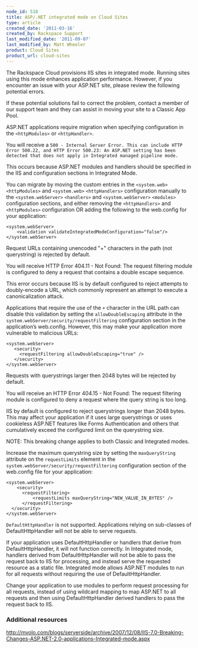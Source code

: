 ```yaml
---
node_id: 518
title: ASP/.NET integrated mode on Cloud Sites
type: article
created_date: '2011-03-16'
created_by: Rackspace Support
last_modified_date: '2011-09-07'
last_modified_by: Matt Wheeler
product: Cloud Sites
product_url: cloud-sites
---
```


The Rackspace Cloud provisions IIS sites in integrated mode. Running
sites using this mode enhances application performance. However, if
you encounter an issue with your ASP.NET site, please review the
following potential errors.

If these potential solutions fail to correct the problem, contact
a member of our support team and they can assist in moving your site to
a Classic App Pool.

ASP.NET applications require migration when specifying configuration in
the ``<httpModules>`` or ``<httpHandler>``.

You will receive a ``500 - Internal Server Error. This can include HTTP
Error 500.22, and HTTP Error 500.23: An ASP.NET setting has been
detected that does not apply in Integrated managed pipeline mode.``

This occurs because ASP.NET modules and handlers should be specified in
the IIS <handlers> and <modules> configuration sections in
Integrated Mode.

You can migrate by moving the custom entries in the
``<system.web>`` ``<httpModules>`` and
``<system.web>`` ``<httpHandlers>`` configuration manually to the
``<system.webServer>`` ``<handlers>`` and
``<system.webServer>`` ``<modules>`` configuration sections, and
either removing the ``<httpHandlers>`` and ``<httpModules>``
configuration OR adding the following to the web.config for your application:

    <system.webServer>
        <validation validateIntegratedModeConfiguration="false"/>
    </system.webServer>

Request URLs containing unencoded "+" characters in the path (not
querystring) is rejected by default.

You will receive HTTP Error 404.11 - Not Found: The request filtering
module is configured to deny a request that contains a double escape
sequence.

This error occurs because IIS is by default configured to reject
attempts to doubly-encode a URL, which commonly represent an attempt to
execute a canonicalization attack.

Applications that require the use of the ``+`` character in the URL path
can disable this validation by setting the ``allowDoubleEscaping``  attribute
in the ``system.webServer/security/requestFiltering`` configuration section
in the application&rsquo;s web.config. However, this may make your application
more vulnerable to malicious URLs:

    <system.webServer>
       <security>
         <requestFiltering allowDoubleEscaping="true" />
       </security>
    </system.webServer>

Requests with querystrings larger then 2048 bytes will be rejected by
default.

You will receive an HTTP Error 404.15 - Not Found: The request filtering
module is configured to deny a request where the query string is too
long.

IIS by default is configured to reject querystrings longer than 2048
bytes. This may affect your application if it uses large querystrings or
uses cookieless ASP.NET features like Forms Authentication and others
that cumulatively exceed the configured limit on the querystring size.

NOTE: This breaking change applies to both Classic and Integrated modes.

Increase the maximum querystring size by setting the ``maxQueryString``
attribute on the ``requestLimits`` element in the
``system.webServer/security/requestFiltering`` configuration section of the
web.config file for your application:

    <system.webServer>
        <security>
          <requestFiltering>
              <requestLimits maxQueryString="NEW_VALUE_IN_BYTES" />
          </requestFiltering>
      </security>
    </system.webServer>

``DefaultHttpHandler`` is not supported. Applications relying on sub-classes
of DefaultHttpHandler will not be able to serve requests.

If your application uses DefaultHttpHandler or handlers that derive from
DefaultHttpHandler, it will not function correctly. In Integrated mode,
handlers derived from DefaultHttpHandler will not be able to pass the
request back to IIS for processing, and instead serve the requested
resource as a static file. Integrated mode allows ASP.NET modules to run
for all requests without requiring the use of DefaultHttpHandler.

Change your application to use modules to perform request processing for
all requests, instead of using wildcard mapping to map ASP.NET to all
requests and then using DefaultHttpHandler derived handlers to pass the
request back to IIS.

### Additional resources

<http://mvolo.com/blogs/serverside/archive/2007/12/08/IIS-7.0-Breaking-Changes-ASP.NET-2.0-applications-Integrated-mode.aspx>
